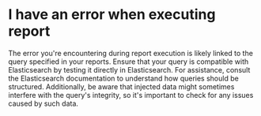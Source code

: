 # I have an error when executing report

The error you're encountering during report execution is likely linked to the query specified in your reports. Ensure
that your query is compatible with Elasticsearch by testing it directly in Elasticsearch. For assistance, consult the
Elasticsearch documentation to understand how queries should be structured. Additionally, be aware that injected data
might sometimes interfere with the query's integrity, so it's important to check for any issues caused by such data.